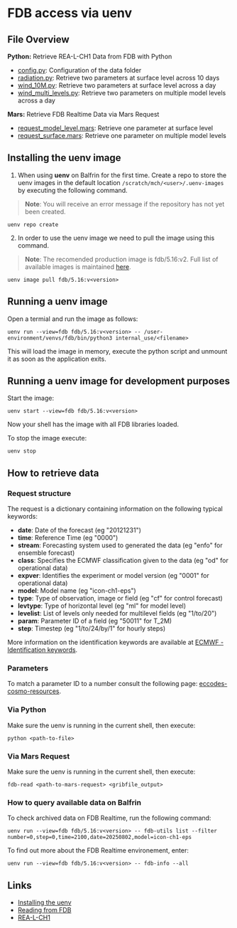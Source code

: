 # FDB access via uenv

## File Overview

**Python:** Retrieve REA-L-CH1 Data from FDB with Python
- [config.py](config.py): Configuration of the data folder
- [radiation.py](radiation.py): Retrieve two parameters at surface level across 10 days
- [wind_10M.py](wind_10M.py): Retrieve two parameters at surface level across a day
- [wind_multi_levels.py](wind_multi_levels.py): Retrieve two parameters on multiple model levels across a day

**Mars:** Retrieve FDB Realtime Data via Mars Request
- [request_model_level.mars](request_model_level.mars): Retrieve one parameter at surface level
- [request_surface.mars](request_surface.mars): Retrieve one parameter on multiple model levels

## Installing the uenv image
1. When using **uenv** on Balfrin for the first time. Create a repo to store the uenv images in the default location `/scratch/mch/<user>/.uenv-images` by executing the following command.
> **Note**: You will receive an error message if the repository has not yet been created.
```
uenv repo create
```
2. In order to use the uenv image we need to pull the image using this command.
> **Note**: The recomended production image is fdb/5.16:v2. Full list of available images is maintained [here](https://meteoswiss.atlassian.net/wiki/spaces/IW2/pages/801538270/FDB+uenv#List-of-releases).
```
uenv image pull fdb/5.16:v<version>
```

## Running a uenv image
Open a termial and run the image as follows:
```
uenv run --view=fdb fdb/5.16:v<version> -- /user-environment/venvs/fdb/bin/python3 internal_use/<filename>
```
This will load the image in memory, execute the python script and unmount it as soon as the application exits.

## Running a uenv image for development purposes
Start the image:
```
uenv start --view=fdb fdb/5.16:v<version>
```
Now your shell has the image with all FDB libraries loaded.

To stop the image execute:
```
uenv stop
```

## How to retrieve data

### Request structure
The request is a dictionary containing information on the following typical keywords:
- **date**:       Date of the forecast (eg "20121231")
- **time**:       Reference Time (eg "0000")
- **stream**:     Forecasting system used to generated the data (eg "enfo" for ensemble forecast)
- **class**:      Specifies the ECMWF classification given to the data (eg "od" for operational data)
- **expver**:     Identifies the experiment or model version (eg "0001" for operational data)
- **model**:      Model name (eg "icon-ch1-eps")
- **type**:       Type of observation, image or field (eg "cf" for control forecast)
- **levtype**:    Type of horizontal level (eg "ml" for model level)
- **levelist**:   List of levels only needed for multilevel fields (eg "1/to/20")
- **param**:      Parameter ID of a field (eg "50011" for T_2M)
- **step**:       Timestep (eg "1/to/24/by/1" for hourly steps)

More information on the identification keywords are available at [ECMWF - Identification keywords](https://confluence.ecmwf.int/display/UDOC/Identification+keywords).

### Parameters

To match a parameter ID to a number consult the following page: [eccodes-cosmo-resources](https://github.com/COSMO-ORG/eccodes-cosmo-resources/blob/master/definitions/grib2/localConcepts/edzw/shortName.def).

### Via Python

Make sure the uenv is running in the current shell, then execute:

```
python <path-to-file>
```

### Via Mars Request

Make sure the uenv is running in the current shell, then execute:

```
fdb-read <path-to-mars-request> <gribfile_output>
```

### How to query available data on Balfrin
To check archived data on FDB Realtime, run the following command:
```
uenv run --view=fdb fdb/5.16:v<version> -- fdb-utils list --filter number=0,step=0,time=2100,date=20250802,model=icon-ch1-eps
```
To find out more about the FDB Realtime environement, enter:
```
uenv run --view=fdb fdb/5.16:v<version> -- fdb-info --all
```

## Links

- [Installing the uenv](https://meteoswiss.atlassian.net/wiki/spaces/IW2/pages/144150401/Realtime+FDB+for+ICON#Install-FDB-and-python-environment%3A)
- [Reading from  FDB](https://meteoswiss.atlassian.net/wiki/spaces/IW2/pages/1906843/FDB#Reading-from-FDB)
- [REA-L-CH1](https://meteoswiss.atlassian.net/wiki/spaces/IW2/pages/829947927/REA-L-CH1)
